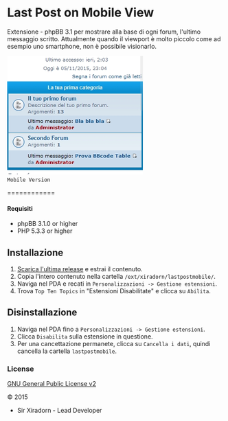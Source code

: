 Last Post on Mobile View
============

Extensione - phpBB 3.1 per mostrare alla base di ogni forum, l'ultimo messaggio scritto. Attualmente quando il viewport è molto piccolo come ad esempio uno smartphone, non è possibile visionarlo.

![Mobile Version](last.jpg)  
`Mobile Version`
  
============  

#### Requisiti
- phpBB 3.1.0 or higher
- PHP 5.3.3 or higher

## Installazione
1. [Scarica l'ultima release](https://github.com/XiradornLab/lastpostmobile) e estrai il contenuto.
2. Copia l'intero contenuto nella cartella `/ext/xiradorn/lastpostmobile/`.
3. Naviga nel PDA e recati in `Personalizzazioni -> Gestione estensioni`.
4. Trova `Top Ten Topics` in "Estensioni Disabilitate" e clicca su `Abilita`.

## Disinstallazione
1. Naviga nel PDA fino a `Personalizzazioni -> Gestione estensioni`.
2. Clicca `Disabilita` sulla estensione in questione.
3. Per una cancettazione permanete, clicca su `Cancella i dati`, quindi cancella la cartella `lastpostmobile`.

### License
[GNU General Public License v2](http://opensource.org/licenses/GPL-2.0)

© 2015 
- Sir Xiradorn - Lead Developer
